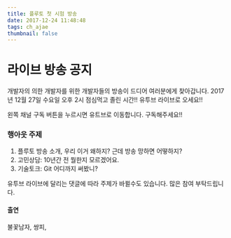 ```yaml
---
title: 플루토 첫 시험 방송
date: 2017-12-24 11:48:48
tags: ch_ajae
thumbnail: false
---
```


# 라이브 방송 공지

개발자의 의한 개발자를 위한 개발자들의 방송이 드디어 여러분에게 찾아갑니다. 
2017년 12월 27일 수요일 오후 2시 점심먹고 졸린 시간!! 
유투브 라이브로 오세요!!

왼쪽 채널 구독 버튼을 누르시면 유트브로 이동합니다. 
구독해주세요!!

### 행아웃 주제
1. 플루토 방송 소개, 우리 이거 왜하지? 근데 방송 망하면 어떻하지?
1. 고민상담: 10년간 전 뭘한지 모르겠어요. 
1. 기술토크: Git 어디까지 써봤니?

유투브 라이브에 달리는 댓글에 따라 주제가 바뀔수도 있습니다. 
많은 참여 부탁드립니다. 

#### 출연
불꽃남자, 쌍피, 